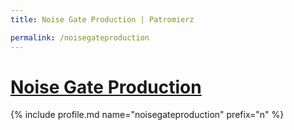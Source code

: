 ```yaml
---
title: Noise Gate Production | Patromierz

permalink: /noisegateproduction
---
```


# [Noise Gate Production](https://patronite.pl/noisegateproduction)

{% include profile.md name="noisegateproduction" prefix="n" %}

